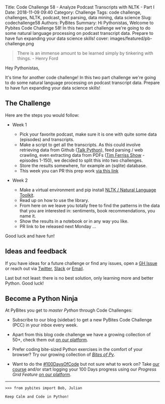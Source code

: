 Title: Code Challenge 58 - Analyze Podcast Transcripts with NLTK - Part I
Date: 2018-11-09 09:40
Category: Challenge
Tags: code challenge, challenges, NLTK, podcast, text parsing, data mining, data science
Slug: codechallenge58
Authors: PyBites
Summary: Hi Pythonistas, Welcome to Pybites Code Challenge 58! In this two part challenge we're going to do some natural language processing on podcast transcript data. Prepare to have fun expanding your data science skills!
cover: images/featured/pb-challenge.png

> There is an immense amount to be learned simply by tinkering with things. - Henry Ford

Hey Pythonistas,

It's time for another code challenge!  In this two part challenge we're going to do some natural language processing on podcast transcript data. Prepare to have fun expanding your data science skills!

## The Challenge

Here are the steps you would follow:

- Week 1
	- Pick your favorite podcast, make sure it is one with quite some data (episodes) and transcripts.
	- Make a script to get all the transcripts. As this could involve retrieving data from Github ([Talk Python](https://github.com/mikeckennedy/talk-python-transcripts)), feed parsing / web crawling, even extracting data from PDFs ([Tim Ferriss Show](https://tim.blog/2018/09/20/all-transcripts-from-the-tim-ferriss-show/) - episodes 1-150), we decided to split this into two challenges.
	- Store the results somewhere, for example an (sqlite) database.
	- This week you can PR this prep work [via this link](https://codechalleng.es/challenges/58)

- Week 2
	- Make a virtual environment and pip install [NLTK / Natural Language Toolkit](http://www.nltk.org).
	- Read up on how to use the library.
	- From here on we leave you totally free to find the patterns in the data that you are interested in: sentiments, book recommendations, you name it.
	- Show the results in a notebook or in any way you like.
	- PR link to be released next Monday ...

Good luck and have fun!

## Ideas and feedback

If you have ideas for a future challenge or find any issues, open a [GH Issue](https://github.com/pybites/challenges/issues) or reach out via [Twitter](https://twitter.com/pybites), [Slack](https://codechalleng.es/settings/) or [Email](mailto:pybitesblog@gmail.com).

Last but not least: there is no best solution, only learning more and better Python. Good luck!

## Become a Python Ninja

At PyBites you get to *master Python* through Code Challenges:

* Subscribe to our blog (sidebar) to get a new PyBites Code Challenge (PCC) in your inbox every week.

* Apart from this blog code challenge we have a growing collection of 50+, check them out [on our platform](https://codechalleng.es/challenges/). 

* Prefer coding bite-sized Python exercises in the comfort of your browser? Try our growing collection of _[Bites of Py](https://codechalleng.es/bites/)_.

* Want to do the [#100DaysOfCode](https://twitter.com/hashtag/100DaysOfCode?src=hash&lang=en) but not sure what to work on? Take [our course](https://talkpython.fm/100days?utm_source=pybites) and/or start logging your 100 Days progress using our _Progress Grid Feature_ [on our platform](https://codechalleng.es/100days/).


---

	>>> from pybites import Bob, Julian

	Keep Calm and Code in Python!
